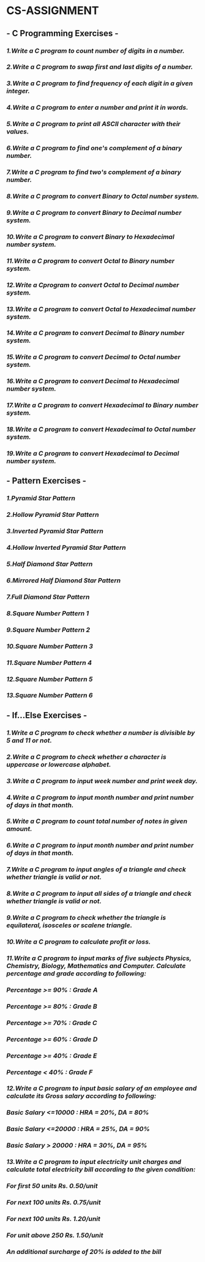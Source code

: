 # CS-ASSIGNMENT 
## - C Programming Exercises -
### *1.Write a C program to count number of digits in a number.*
### *2.Write a C program to swap first and last digits of a number.*
### *3.Write a C program to find frequency of each digit in a given integer.*
### *4.Write a C program to enter a number and print it in words.*
### *5.Write a C program to print all ASCII character with their values.*
### *6.Write a C program to find one's complement of a binary number.*
### *7.Write a C program to find two's complement of a binary number.*
### *8.Write a C program to convert Binary to Octal number system.*
### *9.Write a C program to convert Binary to Decimal number system.*
### *10.Write a C program to convert Binary to Hexadecimal number system.*
### *11.Write a C program to convert Octal to Binary number system.*
### *12.Write a Cprogram to convert Octal to Decimal number system.*
### *13.Write a C program to convert Octal to Hexadecimal number system.*
### *14.Write a C program to convert Decimal to Binary number system.*
### *15.Write a C program to convert Decimal to Octal number system.*
### *16.Write a C program to convert Decimal to Hexadecimal number system.*
### *17.Write a C program to convert Hexadecimal to Binary number system.*
### *18.Write a C program to convert Hexadecimal to Octal number system.*
### *19.Write a C program to convert Hexadecimal to Decimal number system.*
## - Pattern Exercises -
### *1.Pyramid Star Pattern*
### *2.Hollow Pyramid Star Pattern*
### *3.Inverted Pyramid Star Pattern*
### *4.Hollow Inverted Pyramid Star Pattern*
### *5.Half Diamond Star Pattern*
### *6.Mirrored Half Diamond Star Pattern*
### *7.Full Diamond Star Pattern*
### *8.Square Number Pattern 1*
### *9.Square Number Pattern 2*
### *10.Square Number Pattern 3*
### *11.Square Number Pattern 4*
### *12.Square Number Pattern 5*
### *13.Square Number Pattern 6*
## - If...Else Exercises -
### *1.Write a C program to check whether a number is divisible by 5 and 11 or not.*
### *2.Write a C program to check whether a character is uppercase or lowercase alphabet.*
### *3.Write a C program to input week number and print week day.*
### *4.Write a C program to input month number and print number of days in that month.*
### *5.Write a C program to count total number of notes in given amount.*
### *6.Write a C program to input month number and print number of days in that month.*
### *7.Write a C program to input angles of a triangle and check whether triangle is valid or not.*
### *8.Write a C program to input all sides of a triangle and check whether triangle is valid or not.*
### *9.Write a C program to check whether the triangle is equilateral, isosceles or scalene triangle.*
### *10.Write a C program to calculate profit or loss.*
### *11.Write a C program to input marks of five subjects Physics, Chemistry, Biology, Mathematics and Computer. Calculate percentage and grade according to following:*
### *Percentage >= 90% : Grade A*
### *Percentage >= 80% : Grade B*
### *Percentage >= 70% : Grade C*
### *Percentage >= 60% : Grade D*
### *Percentage >= 40% : Grade E*
### *Percentage <  40% : Grade F*
### *12.Write a C program to input basic salary of an employee and calculate its Gross salary according to following:*
### *Basic Salary <=10000 : HRA = 20%, DA = 80%*
### *Basic Salary <=20000 : HRA = 25%, DA = 90%*
### *Basic Salary > 20000 : HRA = 30%, DA = 95%*
### *13.Write a C program to input electricity unit charges and calculate total electricity bill according to the given condition:*
### *For first 50 units Rs. 0.50/unit*
### *For next 100 units Rs. 0.75/unit*
### *For next 100 units Rs. 1.20/unit*
### *For unit above 250 Rs. 1.50/unit*
### *An additional surcharge of 20% is added to the bill*



